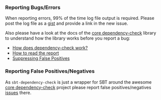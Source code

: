 ### Reporting Bugs/Errors

When reporting errors, 99% of the time log file output is required. Please post the log file as a [gist](https://gist.github.com/) and provide a link in the new issue.

Also please have a look at the docs of the [core dependency-check](https://github.com/dependency-check/DependencyCheck) library to understand how the library works before you report a bug:
* [How does dependency-check work?](http://dependency-check.github.io/DependencyCheck/general/internals.html)
* [How to read the report](http://dependency-check.github.io/DependencyCheck/general/thereport.html)
* [Suppressing False Positives](http://dependency-check.github.io/DependencyCheck/general/suppression.html)


### Reporting False Positives/Negatives

As `sbt-dependency-check` is just a wrapper for SBT around the awesome [core dependency-check](https://github.com/dependency-check/DependencyCheck) 
project please report false positives/negatives [issues](https://github.com/dependency-check/DependencyCheck/issues) there.




